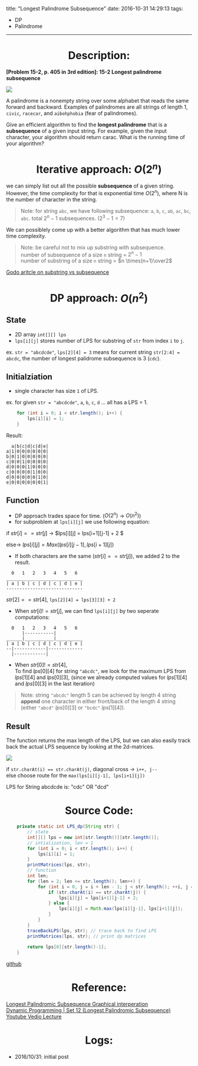 title: "Longest Palindrome Subsequence"
date: 2016-10-31 14:29:13
tags:
- DP
- Palindrome
---

# <center> Description: </center>
**[Problem 15-2, p. 405 in 3rd edition]: 15-2 Longest palindrome subsequence**

![](http://7xihzu.com1.z0.glb.clouddn.com/2016001031/lps_backtrack.png)
A palindrome is a nonempty string over some alphabet that reads the same forward and backward. Examples of palindromes are all strings of length 1, `civic`, `racecar`, and `aibohphobia` (fear of palindromes).  
Give an efficient algorithm to find the **longest palindrome** that is a **subsequence** of a given input string. For example, given the input character, your algorithm should return carac. What is the running time of your algorithm?   


<!--more-->

# <center> Iterative approach: $O(2^n)$</center>

we can simply list out all the possible **subsequence** of a given string. However, the time complexity for that is exponential time $O(2^n)$, where N is the number of character in the string. 

> Note: for string `abc`, we have following subsequence: `a`, `b`, `c`, `ab`, `ac`, `bc`, `abc`. total $2^n -1$ subsequences. ($2^3 - 1 = 7$)

We can possiblely come up with a better algorithm that has much lower time complexity.  

> Note: be careful not to mix up substring with subsequence.  
> number of subsequence of a size `n` string = $2^n-1$  
> number of substring of a size `n` string = $n \times(n+1)\over2$  

[Godo aritcle on substring vs subsequence](http://www.geeksforgeeks.org/subarraysubstring-vs-subsequence-and-programs-to-generate-them/)  


# <center> DP approach: $O(n^2)$ </center>


## State
- 2D array `int[][] lps`  
- `lps[i][j]` stores number of LPS for substring of `str` from index `i` to `j`.  

ex. `str = "abcdcde"`, `lps[2][4] = 3` means for current string `str[2:4] = abcdc`, the number of longest palidrome subsequence is 3 (`cdc`).  

## Initialziation
- single character has size `1` of LPS.  

ex. for given `str = "abcdcde"`, `a`, `b`, `c`, `d` ... all has a LPS = 1. 

```java
	for (int i = 0; i < str.length(); i++) {
		lps[i][i] = 1;
	}
```

Result:  

```
  a|b|c|d|c|d|e|
a|1|0|0|0|0|0|0|
b|0|1|0|0|0|0|0|
c|0|0|1|0|0|0|0|
d|0|0|0|1|0|0|0|
c|0|0|0|0|1|0|0|
d|0|0|0|0|0|1|0|
e|0|0|0|0|0|0|1|
```

## Function
- DP approach trades space for time. ($O(2^n)$ -> $O(n^2)$)
- for subproblem at `lps[i][j]` we use following equation:  

if $str[i] == str[j]$ -> $lps[i][j] = lps[i+1][j-1] + 2 $  

else-> $lps[i][j] = Max(lps[i][j-1], lps[i+1][j])$


- If both characters are the same ($str[i] == str[j]$), we added 2 to the result.  

```
  0   1   2   3   4   5   6
_____________________________
| a | b | c | d | c | d | e |
-----------------------------
```
$str[2] == str[4]$, `lps[2][4] = lps[3][3] + 2`



- When $str[i] != str[j]$, we can find `lps[i][j]` by two seperate computations:   

```
  0   1   2   3   4   5   6
      |-----------|
______|___________|__________
| a | b | c | d | c | d | e |
--|------------|-------------
  |------------|
```

- When $str[0] != str[4]$,  
To find $lps[0][4]$ for string `"abcdc"`, we look for the maximum LPS from $lps[1][4]$ and $lps[0][3]$, (since we already computed values for $lps[1][4]$ and $lps[0][3]$ in the last iteration)  

> Note: string `"abcdc"` length 5 can be achieved by length 4 string **append** one character in either front/back of the length 4 string (either `"abcd"` $lps[0][3]$ or `"bcdc"` $lps[1][4]$). 

## Result
The function returns the max length of the LPS, but we can also easily track back the actual LPS sequence by looking at the 2d-matrices.


![](http://7xihzu.com1.z0.glb.clouddn.com/2016001031/lps_backtrack.png)


if `str.charAt(i) == str.charAt(j)`, diagonal cross -> `i++, j--`  
else choose route for the `max(lps[i][j-1], lps[i+1][j])`

LPS for String abcdcde is: "cdc" OR "dcd"


# <center> Source Code: </center>

```java
	private static int LPS_dp(String str) {
		// state
		int[][] lps = new int[str.length()][str.length()];
		// intialization, len = 1
		for (int i = 0; i < str.length(); i++) {
			lps[i][i] = 1;
		}
		printMatrices(lps, str);
		// function
		int len;
		for (len = 2; len <= str.length(); len++) {
			for (int i = 0, j = i + len - 1; j < str.length(); ++i, j = i + len - 1) {
				if (str.charAt(i) == str.charAt(j)) {
					lps[i][j] = lps[i+1][j-1] + 2;
				} else {
					lps[i][j] = Math.max(lps[i][j-1], lps[i+1][j]);
				}
			}
		}
		traceBackLPS(lps, str); // trace back to find LPS
		printMatrices(lps, str); // print dp matrices
		
		return lps[0][str.length()-1];
	}
```


[github](https://github.com/ruanxuyi/codings/blob/master/src/dp/LPS.java)

# <center> Reference: </center>

[Longest Palindromic Subsequence Graphical interperation](http://algorithms.tutorialhorizon.com/longest-palindromic-subsequence/)  
[Dynamic Programming | Set 12 (Longest Palindromic Subsequence)](http://www.geeksforgeeks.org/dynamic-programming-set-12-longest-palindromic-subsequence/)  
[Youtube Vedio Lecture](https://www.youtube.com/watch?v=_nCsPn7_OgI)

# <center> Logs: </center>
- 2016/10/31: initial post  



